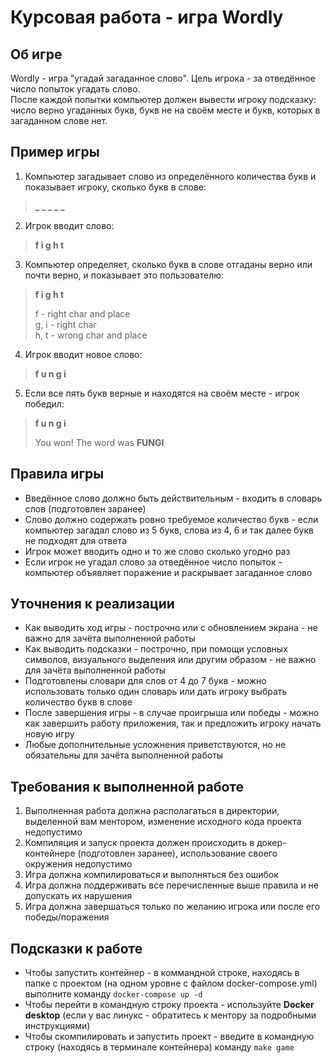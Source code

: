 # Курсовая работа - игра Wordly
## Об игре
Wordly - игра "угадай загаданное слово". Цель игрока - за отведённое число попыток угадать слово.\
После каждой попытки компьютер должен вывести игроку подсказку: число верно угаданных букв, букв не на своём месте и букв, которых в загаданном слове нет.
## Пример игры
1. Компьютер загадывает слово из определённого количества букв и показывает игроку, сколько букв в слове:
>**_ _ _ _ _**
2. Игрок вводит слово:
>**f i g h t**
3. Компьютер определяет, сколько букв в слове отгаданы верно или почти верно, и показывает это пользователю:
>**f i g h t**
> 
> f - right char and place\
> g, i - right char\
> h, t - wrong char and place
4. Игрок вводит новое слово:
>**f u n g i**
5. Если все пять букв верные и находятся на своём месте - игрок победил:
>**f u n g i**
>
> You won! The word was **FUNGI**
## Правила игры
+ Введённое слово должно быть действительным - входить в словарь слов (подготовлен заранее)
+ Слово должно содержать ровно требуемое количество букв - если компьютер загадал слово из 5 букв, слова из 4, 6 и так далее букв не подходят для ответа
+ Игрок может вводить одно и то же слово сколько угодно раз
+ Если игрок не угадал слово за отведённое число попыток - компьютер объявляет поражение и раскрывает загаданное слово
## Уточнения к реализации
+ Как выводить ход игры - построчно или с обновлением экрана - не важно для зачёта выполненной работы
+ Как выводить подсказки - построчно, при помощи условных символов, визуального выделения или другим образом - не важно для зачёта выполненной работы
+ Подготовлены словари для слов от 4 до 7 букв - можно использовать только один словарь или дать игроку выбрать количество букв в слове
+ После завершения игры - в случае проигрыша или победы - можно как завершить работу приложения, так и предложить игроку начать новую игру
+ Любые дополнительные усложнения приветствуются, но не обязательны для зачёта выполненной работы
## Требования к выполненной работе
1. Выполненная работа должна располагаться в директории, выделенной вам ментором, изменение исходного кода проекта недопустимо
2. Компиляция и запуск проекта должен происходить в докер-контейнере (подготовлен заранее), использование своего окружения недопустимо
3. Игра должна компилироваться и выполняться без ошибок 
4. Игра должна поддерживать все перечисленные выше правила и не допускать их нарушения
5. Игра должна завершаться только по желанию игрока или после его победы/поражения
## Подсказки к работе
+ Чтобы запустить контейнер - в коммандной строке, находясь в папке с проектом (на одном уровне с файлом docker-compose.yml) выполните команду `docker-compose up -d`
+ Чтобы перейти в командную строку проекта - используйте **Docker desktop** (если у вас линукс - обратитесь к ментору за подробными инструкциями)
+ Чтобы скомпилировать и запустить проект - введите в командную строку (находясь в терминале контейнера) команду `make game`